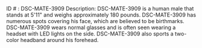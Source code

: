 ID # : DSC-MATE-3909
Description: DSC-MATE-3909 is a human male that stands at 5'11" and weighs approximately 180 pounds. DSC-MATE-3909 has numerous spots covering his face, which are believed to be birthmarks. DSC-MATE-3909 wears normal glasses and is often seen wearing a headset with LED lights on the side. DSC-MATE-3909 also sports a two-color headband around his forehead.